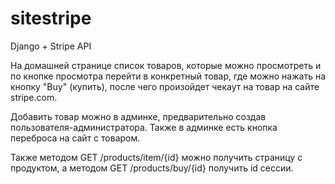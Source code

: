 # sitestripe
Django + Stripe API

На домашней странице список товаров, которые можно просмотреть и по кнопке просмотра перейти в конкретный товар, 
где можно нажать на кнопку "Buy" (купить), после чего произойдет чекаут на товар на сайте stripe.com.

Добавить товар можно в админке, предварительно создав пользователя-администратора.
Также в админке есть кнопка переброса на сайт с товаром. 

Также методом GET /products/item/{id} можно получить страницу с продуктом, а методом GET /products/buy/{id} получить id сессии.
